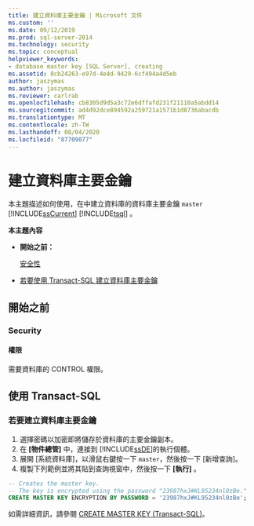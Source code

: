 ```yaml
---
title: 建立資料庫主要金鑰 | Microsoft 文件
ms.custom: ''
ms.date: 09/12/2019
ms.prod: sql-server-2014
ms.technology: security
ms.topic: conceptual
helpviewer_keywords:
- database master key [SQL Server], creating
ms.assetid: 8cb24263-e97d-4e4d-9429-6cf494a4d5eb
author: jaszymas
ms.author: jaszymas
ms.reviewer: carlrab
ms.openlocfilehash: cb8305d9d5a3c72e6dffafd231f21110a5abdd14
ms.sourcegitcommit: ad4d92dce894592a259721a1571b1d8736abacdb
ms.translationtype: MT
ms.contentlocale: zh-TW
ms.lasthandoff: 08/04/2020
ms.locfileid: "87709077"
---
```

# <a name="create-a-database-master-key"></a>建立資料庫主要金鑰

本主題描述如何使用，在中建立資料庫的資料庫主要金鑰 `master` [!INCLUDE[ssCurrent](../../../includes/sscurrent-md.md)] [!INCLUDE[tsql](../../../includes/tsql-md.md)] 。

**本主題內容**

- **開始之前：**

  [安全性](#Security)

- [若要使用 Transact-SQL 建立資料庫主要金鑰](#TsqlProcedure)

## <a name="before-you-begin"></a><a name="BeforeYouBegin"></a> 開始之前

### <a name="security"></a><a name="Security"></a> Security

#### <a name="permissions"></a><a name="Permissions"></a> 權限

需要資料庫的 CONTROL 權限。

## <a name="using-transact-sql"></a><a name="TsqlProcedure"></a> 使用 Transact-SQL

### <a name="to-create-a-database-master-key"></a>若要建立資料庫主要金鑰

1. 選擇密碼以加密即將儲存於資料庫的主要金鑰副本。
2. 在 **[物件總管]** 中，連接到 [!INCLUDE[ssDE](../../../includes/ssde-md.md)]的執行個體。
3. 展開 [系統資料庫]，以滑鼠右鍵按一下 `master`，然後按一下 [新增查詢]。
4. 複製下列範例並將其貼到查詢視窗中，然後按一下 **[執行]** 。

  ```sql
  -- Creates the master key.
  -- The key is encrypted using the password "23987hxJ#KL95234nl0zBe."
  CREATE MASTER KEY ENCRYPTION BY PASSWORD = '23987hxJ#KL95234nl0zBe';
```

如需詳細資訊，請參閱 [CREATE MASTER KEY &#40;Transact-SQL&#41;](/sql/t-sql/statements/create-master-key-transact-sql)。
